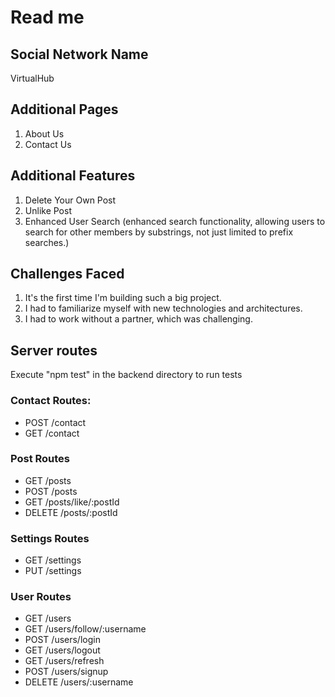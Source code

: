 # Read me

## Social Network Name

VirtualHub

## Additional Pages

1. About Us
2. Contact Us

## Additional Features

1. Delete Your Own Post
2. Unlike Post
3. Enhanced User Search (enhanced search functionality, allowing users to search for other members by substrings, not just limited to prefix searches.)

## Challenges Faced

1. It's the first time I'm building such a big project.
2. I had to familiarize myself with new technologies and architectures.
3. I had to work without a partner, which was challenging.

## Server routes

Execute "npm test" in the backend directory to run tests

### Contact Routes:

- POST /contact
- GET /contact

### Post Routes

- GET /posts
- POST /posts
- GET /posts/like/:postId
- DELETE /posts/:postId

### Settings Routes

- GET /settings
- PUT /settings

### User Routes

- GET /users
- GET /users/follow/:username
- POST /users/login
- GET /users/logout
- GET /users/refresh
- POST /users/signup
- DELETE /users/:username
